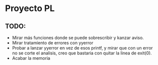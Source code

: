# Proyecto PL
## TODO:
- Mirar más funciones donde se puede sobrescribir y kanzar aviso.
- Mirar tratamiento de errores con yyerror
- Probar a lanzar yyerror en vez de esos printf, y mirar que con un error no se corte el analisis, creo que bastaria con quitar la linea de exit(0).
- Acabar la memoria